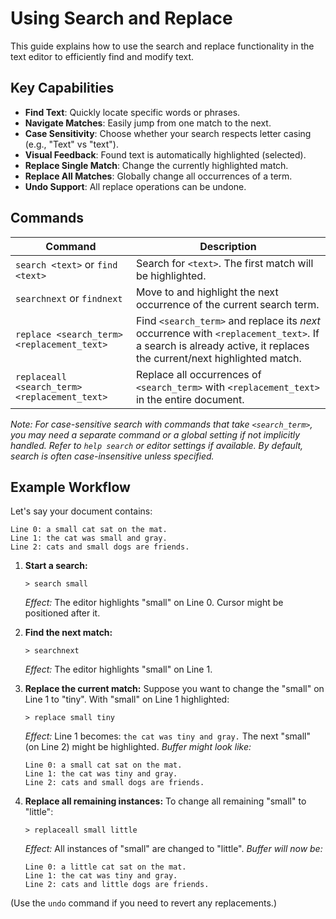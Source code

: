 # Using Search and Replace

This guide explains how to use the search and replace functionality in the text editor to efficiently find and modify text.

## Key Capabilities

*   **Find Text**: Quickly locate specific words or phrases.
*   **Navigate Matches**: Easily jump from one match to the next.
*   **Case Sensitivity**: Choose whether your search respects letter casing (e.g., "Text" vs "text").
*   **Visual Feedback**: Found text is automatically highlighted (selected).
*   **Replace Single Match**: Change the currently highlighted match.
*   **Replace All Matches**: Globally change all occurrences of a term.
*   **Undo Support**: All replace operations can be undone.

## Commands

| Command                                      | Description                                                        |
| -------------------------------------------- | ------------------------------------------------------------------ |
| `search <text>` or `find <text>`             | Search for `<text>`. The first match will be highlighted.          |
| `searchnext` or `findnext`                 | Move to and highlight the next occurrence of the current search term. |
| `replace <search_term> <replacement_text>` | Find `<search_term>` and replace its *next* occurrence with `<replacement_text>`. If a search is already active, it replaces the current/next highlighted match. |
| `replaceall <search_term> <replacement_text>`| Replace all occurrences of `<search_term>` with `<replacement_text>` in the entire document.|

*Note: For case-sensitive search with commands that take `<search_term>`, you may need a separate command or a global setting if not implicitly handled. Refer to `help search` or editor settings if available. By default, search is often case-insensitive unless specified.* 

## Example Workflow

Let's say your document contains:

```
Line 0: a small cat sat on the mat.
Line 1: the cat was small and gray.
Line 2: cats and small dogs are friends.
```

1.  **Start a search:**
    ```
    > search small
    ```
    *Effect:* The editor highlights "small" on Line 0. Cursor might be positioned after it.

2.  **Find the next match:**
    ```
    > searchnext
    ```
    *Effect:* The editor highlights "small" on Line 1.

3.  **Replace the current match:**
    Suppose you want to change the "small" on Line 1 to "tiny". With "small" on Line 1 highlighted:
    ```
    > replace small tiny 
    ``` 
    *Effect:* Line 1 becomes: `the cat was tiny and gray.` The next "small" (on Line 2) might be highlighted.
    *Buffer might look like:*
    ```
    Line 0: a small cat sat on the mat.
    Line 1: the cat was tiny and gray.
    Line 2: cats and small dogs are friends.
    ```

4.  **Replace all remaining instances:**
    To change all remaining "small" to "little":
    ```
    > replaceall small little
    ```
    *Effect:* All instances of "small" are changed to "little".
    *Buffer will now be:*
    ```
    Line 0: a little cat sat on the mat.
    Line 1: the cat was tiny and gray.
    Line 2: cats and little dogs are friends.
    ```

(Use the `undo` command if you need to revert any replacements.) 